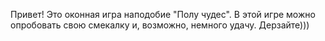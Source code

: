 Привет! Это оконная игра наподобие "Полу чудес". В этой игре можно опробовать свою смекалку и, возможно, немного удачу. Дерзайте)))
